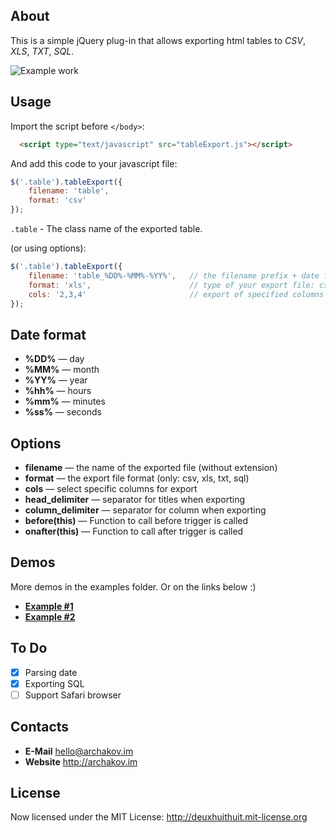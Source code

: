 About
-----------------------------------------------------------------------------------------

This is a simple jQuery plug-in that allows exporting html tables to *CSV*, *XLS*, *TXT*, *SQL*.

![Example work](http://archakov.im/uploads/tableExport-1.gif)


Usage
-----------------------------------------------------------------------------------------

Import the script before `</body>`:

```html
  <script type="text/javascript" src="tableExport.js"></script>
```

And add this code to your javascript file:

```javascript
$('.table').tableExport({
	filename: 'table',
	format: 'csv'
});
```

`.table` - The class name of the exported table.

(or using options):

```javascript
$('.table').tableExport({
	filename: 'table_%DD%-%MM%-%YY%',	// the filename prefix + date format (the extension is automatic) 
	format: 'xls', 						// type of your export file: csv, xls, txt, sql
	cols: '2,3,4'						// export of specified columns
});
```

Date format
-----------------------------------------------------------------------------------------
* 	**%DD%**
	— day
* 	**%MM%**
	— month
* 	**%YY%**
	— year
* 	**%hh%**
	— hours
* 	**%mm%**
	— minutes
*	**%ss%**
	— seconds

Options
-----------------------------------------------------------------------------------------
* 	**filename**
	— the name of the exported file (without extension)
* 	**format**
	— the export file format (only: csv, xls, txt, sql)
* 	**cols**
	— select specific columns for export
* 	**head_delimiter**
	— separator for titles when exporting
* 	**column_delimiter**
	— separator for column when exporting
*	**before(this)**
	— Function to call before trigger is called
*	**onafter(this)**
	— Function to call after trigger is called

Demos
-----------------------------------------------------------------------------------------

More demos in the examples folder. Or on the links below :)

* 	**[Example #1](http://archakov.im/uploads/iframes/tableExport/example_1.html)**
* 	**[Example #2](http://archakov.im/uploads/iframes/tableExport/example_2.html)**


To Do
-----------------------------------------------------------------------------------------

- [x] Parsing date
- [x] Exporting SQL
- [ ] Support Safari browser

## Contacts
* 	**E-Mail**
	<hello@archakov.im>
* 	**Website**
	<http://archakov.im>

## License

Now licensed under the MIT License: <http://deuxhuithuit.mit-license.org>

